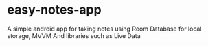 # easy-notes-app
A simple android app for taking notes using Room Database for local storage, MVVM
And libraries such as Live Data
